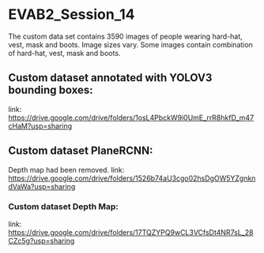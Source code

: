 
# EVAB2_Session_14
The custom data set contains 3590 images of people wearing hard-hat, vest, mask and boots.
Image sizes vary.
Some images contain combination of hard-hat, vest, mask and boots.


## Custom dataset annotated with YOLOV3 bounding boxes:
link: https://drive.google.com/drive/folders/1osL4PbckW9i0UmE_rrR8hkfD_m47cHaM?usp=sharing


## Custom dataset PlaneRCNN:
Depth map had been removed.
link: https://drive.google.com/drive/folders/1526b74aU3cgo02hsDgOW5YZgnkndVaWa?usp=sharing


### Custom dataset Depth Map:
link: https://drive.google.com/drive/folders/17TQZYPQ9wCL3VCfsDt4NR7sL_28CZc5g?usp=sharing


